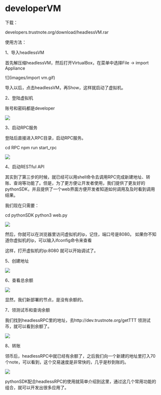 # developerVM

下载：

developers.trustnote.org/download/headlessVM.rar

使用方法：

1、导入headlessVM

首先解压缩headlessVM，然后打开VirtualBox，在菜单中选择File -> import Appliance

![](images/import vm.gif)



导入以后，点击headlessVM，再Show，这样就启动了虚拟机。

2、登陆虚拟机

账号和密码都是developer

![](images/login.gif)

3、启动RPC服务

登陆后直接进入RPC目录，启动RPC服务。

cd RPC
npm run start_rpc

![](images/start_rpc.gif)


4、启动RESTful API

其实到了第三步的时候，就已经可以用shell命令去调用RPC完成新建地址、转账、查询等功能了。但是，为了更方便让开发者使用，我们提供了更友好的pythonSDK，并且提供了一个web界面方便开发者知道如何调用及及时看到调用结果。

我们现在只需要：

cd pythonSDK
python3 web.py

![](images/start_resful_api.gif)

然后，你就可以在浏览器里访问虚拟机的ip，记住，端口号是8080。
如果你不知道你虚拟机的ip，可以输入ifconfig命令来查看

这样，打开虚拟机的ip:8080 就可以开始调试了。

5、创建地址

![](images/api_address.gif)

6、查看总余额

![](images/show_amount.gif)

显然，我们新部署的节点，是没有余额的。

7、领测试币和查询余额

我们找到headlessRPC里的地址，去http://dev.trustnote.org/getTTT 领测试币，就可以看到余额了。

![](images/show_amount_of_address.gif)

8、转账

领币后，headlessRPC中就已经有余额了，之后我们向一个新建的地址里打入70个note，可以看到，这个交易速度是非常快的，几乎是秒到账的。

![](images/payment.gif)


pythonSDK配合headlessRPC的使用就简单介绍到这里，通过这几个常用功能的组合，就可以开发出很多应用了。